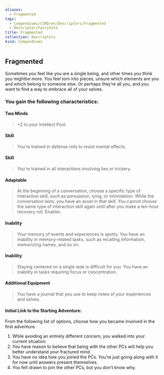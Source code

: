 ```yaml
---
aliases:
  - Fragmented
tags:
  - Compendiums/CSRD/en/Descriptors/Fragmented
  - Descriptor/Fairytale
title: Fragmented
collection: Descriptors
kind: Compendiums
---
```

## Fragmented  
Sometimes you feel like you are a single being, and other times you think you mightbe more. You feel torn into pieces, unsure which elements are you and which belong to someone else. Or perhaps they’re all you, and you want to find a way to embrace all of your selves.
### You gain the following characteristics:
#### Two Minds
>+2 to your Intellect Pool.
#### Skill
>You’re trained in defense rolls to resist mental effects.
#### Skill 
>You’re trained in all interactions involving lies or trickery.
#### Adaptable
>At the beginning of a conversation, choose a specific type of interaction skill, such as persuasion, lying, or intimidation. While the conversation lasts, you have an asset in that skill. You cannot choose the same type of interaction skill again until after you make a ten-hour recovery roll. Enabler.
#### Inability 
>Your memory of events and experiences is spotty. You have an inability in memory-related tasks, such as recalling information, memorizing names, and so on.
#### Inability 
>Staying centered on a single task is difficult for you. You have an inability in tasks requiring focus or concentration.
#### Additional Equipment 
>You have a journal that you use to keep notes of your experiences and selves.
#### Initial Link to the Starting Adventure:
From the following list of options, choose how you became involved in the first adventure.
1. While avoiding an entirely different concern, you walked into your current situation.
2. You have reason to believe that being with the other PCs will help you better understand your fractured mind.
3. You have no idea how you joined the PCs. You’re just going along with it for now until answers present themselves.
4. You felt drawn to join the other PCs, but you don’t know why.


